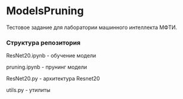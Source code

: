 # ModelsPruning
Тестовое задание для лаборатории машинного интеллекта МФТИ.

### Структура репозитория
ResNet20.ipynb - обучение модели

pruning.ipynb - прунинг модели

ResNet20.py - архитектура Resnet20

utils.py - утилиты
